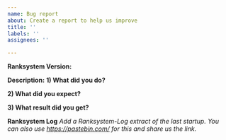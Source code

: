 ```yaml
---
name: Bug report
about: Create a report to help us improve
title: ''
labels: ''
assignees: ''

---
```


**Ranksystem Version:**

**Description:**
**1) What did you do?**

**2) What did you expect?**

**3) What result did you get?**

**Ranksystem Log**
_Add a Ranksystem-Log extract of the last startup._
_You can also use https://pastebin.com/ for this and share us the link._
